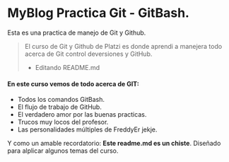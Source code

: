 # MyBlog Practica Git - GitBash.
Esta es una practica de manejo de Git y Github.

>  El curso de Git y Github de Platzi es donde aprendi a manejera todo acerca de Git control deversiones y GitHub.
> - Editando README.md

#### En este curso vemos de todo acerca de GIT:

- Todos los comandos GitBash.
- El flujo de trabajo de GitHub.
- El verdadero amor por las buenas practicas.
- Trucos muy locos del profesor.
- Las personalidades múltiples de FreddyEr jekje.

Y como un amable recordatorio: **Este readme.md es un chiste**. Diseñado para alplicar algunos temas del curso.
